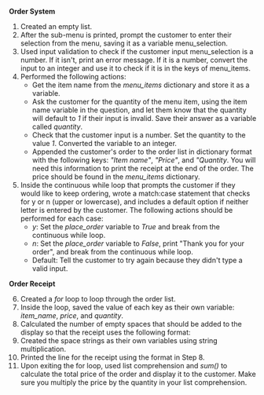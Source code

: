 **Order System**

1. Created an empty list. 
2. After the sub-menu is printed, prompt the customer to enter their selection from the menu, saving it as a variable menu_selection.
3. Used input validation to check if the customer input menu_selection is a number. If it isn't, print an error message. If it is a number, convert the input to an integer and use it to check if it is in the keys of menu_items.
4. Performed the following actions:
    * Get the item name from the *menu_items* dictionary and store it as a variable.
    * Ask the customer for the quantity of the menu item, using the item name variable in the question, and let them know that the quantity will default to *1* if their input is invalid. Save their answer as a variable called *quantity*.
    * Check that the customer input is a number. Set the quantity to the value *1*. Converted the variable to an integer.
    * Appended the customer's order to the order list in dictionary format with the following keys: *"Item name"*, *"Price"*, and *"Quantity*. You will need this information to print the receipt at the end of the order. The price should be found in the *menu_items* dictionary.
5. Inside the continuous while loop that prompts the customer if they would like to keep ordering, wrote a match:case statement that checks for y or n (upper or lowercase), and includes a default option if neither letter is entered by the customer. The following actions should be performed for each case:
    * *y*: Set the *place_order* variable to *True* and break from the continuous while loop.
    * *n*: Set the *place_order* variable to *False*, print "Thank you for your order", and break from the continuous while loop.
    * Default: Tell the customer to try again because they didn't type a valid input.

**Order Receipt**

6. Created a *for* loop to loop through the order list.
7. Inside the loop, saved the value of each key as their own variable: *item_name*, *price*, and *quantity*.
8. Calculated the number of empty spaces that should be added to the display so that the receipt uses the following format:
9. Created the space strings as their own variables using string multiplication.
10. Printed the line for the receipt using the format in Step 8.
11. Upon exiting the for loop, used list comprehension and *sum()* to calculate the total price of the order and display it to the customer. Make sure you multiply the price by the quantity in your list comprehension.
